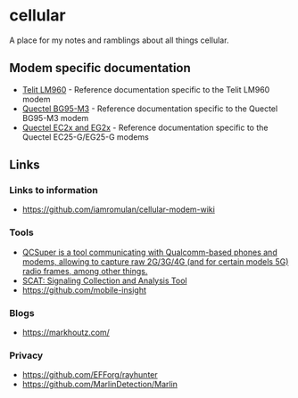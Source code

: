 # cellular

A place for my notes and ramblings about all things cellular.

## Modem specific documentation

- [Telit LM960](/telit/lm960/) - Reference documentation specific to the Telit LM960 modem
- [Quectel BG95-M3](/quectel/bg95m3/) - Reference documentation specific to the Quectel BG95-M3 modem
- [Quectel EC2x and EG2x](/quectel/eg25g/) - Reference documentation specific to the Quectel EC25-G/EG25-G modems

## Links

### Links to information

- <https://github.com/iamromulan/cellular-modem-wiki>

### Tools

- [QCSuper is a tool communicating with Qualcomm-based phones and modems, allowing to capture raw 2G/3G/4G (and for certain models 5G) radio frames, among other things.](https://github.com/P1sec/QCSuper)
- [SCAT: Signaling Collection and Analysis Tool](https://github.com/fgsect/scat)
- <https://github.com/mobile-insight>

### Blogs

- <https://markhoutz.com/>

### Privacy

- <https://github.com/EFForg/rayhunter>
- <https://github.com/MarlinDetection/Marlin>

